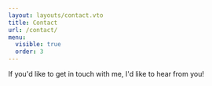 ```yaml
---
layout: layouts/contact.vto
title: Contact
url: /contact/
menu:
  visible: true
  order: 3
---
```

If you'd like to get in touch with me, I'd like to hear from you!
